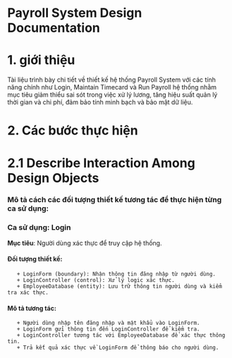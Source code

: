 # Payroll System Design Documentation
# 1. giới thiệu
Tài liệu trình bày chi tiết về thiết kế hệ thống Payroll System với các tính năng chính như Login, Maintain Timecard và  Run Payroll hệ thống nhằm mục tiêu giảm thiểu sai sót trong việc xử lý lương, tăng hiệu suất quản lý thời gian và chi phí, đảm bảo tính minh bạch và bảo mật dữ liệu.
# 2. Các bước thực hiện
# 2.1 Describe Interaction Among Design Objects
### Mô tả cách các đối tượng thiết kế tương tác để thực hiện từng ca sử dụng:
### Ca sử dụng: Login
**Mục tiêu**: Người dùng xác thực để truy cập hệ thống.
#### Đối tượng thiết kế:
       + LoginForm (boundary): Nhận thông tin đăng nhập từ người dùng.
       + LoginController (control): Xử lý logic xác thực.
       + EmployeeDatabase (entity): Lưu trữ thông tin người dùng và kiểm tra xác thực.
#### Mô tả tương tác:
       + Người dùng nhập tên đăng nhập và mật khẩu vào LoginForm.
       + LoginForm gửi thông tin đến LoginController để kiểm tra.
       + LoginController tương tác với EmployeeDatabase để xác thực thông tin.
       + Trả kết quả xác thực về LoginForm để thông báo cho người dùng.


